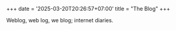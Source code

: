 +++
date = '2025-03-20T20:26:57+07:00'
title = "The Blog"
+++

Weblog, web log, we blog; internet diaries.
